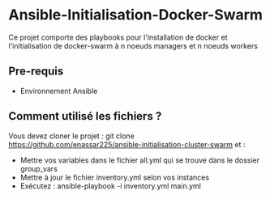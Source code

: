 # Ansible-Initialisation-Docker-Swarm

Ce projet comporte des playbooks pour l'installation de docker et l'initialisation de docker-swarm à n noeuds managers et n noeuds workers

## Pre-requis
* Environnement Ansible

## Comment utilisé les fichiers ?

Vous devez cloner le projet : git clone https://github.com/enassar225/ansible-initialisation-cluster-swarm et : 
- Mettre vos variables dans le fichier all.yml qui se trouve dans le dossier group_vars
- Mettre à jour le fichier inventory.yml selon vos instances
- Exécutez : ansible-playbook -i inventory.yml main.yml
